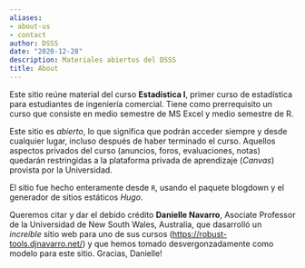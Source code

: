 ```yaml
---
aliases:
- about-us
- contact
author: DSSS
date: "2020-12-28"
description: Materiales abiertos del DSSS
title: About
---
```


Este sitio reúne material del curso **Estadística I**, primer curso de estadística para estudiantes de ingeniería comercial. Tiene como prerrequisito un curso que consiste en medio semestre de MS Excel y medio semestre de R. 

Este sitio es *abierto*, lo que significa que podrán acceder siempre  y desde cualquier lugar, incluso después de haber terminado el curso. Aquellos aspectos privados del curso (anuncios, foros, evaluaciones, notas) quedarán restringidas a la plataforma privada de aprendizaje (*Canvas*) provista por la Universidad.

El sitio fue hecho enteramente desde `R`, usando el paquete blogdown  y el generador de sitios estáticos *Hugo*. 

Queremos citar y dar el debido crédito **Danielle Navarro**, Asociate Professor de la Universidad de New South Wales, Australia, que dasarrolló un *increíble* sitio web para uno de sus cursos (https://robust-tools.djnavarro.net/) y que hemos tomado desvergonzadamente como modelo para este sitio. Gracias, Danielle!
